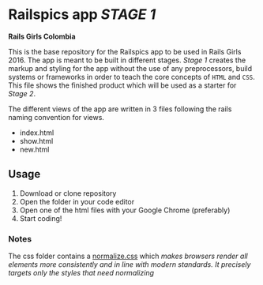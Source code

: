 # Railspics app *STAGE 1*
**Rails Girls Colombia**


This is the base repository for the Railspics app to be used in Rails Girls 2016.
The app is meant to be built in different stages. *Stage 1* creates the markup and styling for the app without the use of any preprocessors, build systems or frameworks in order to teach the core concepts of `HTML` and `CSS`. This file shows the finished product which will be used as a starter for *Stage 2*.

The different views of the app are written in 3 files following the rails naming convention for views.
- index.html
- show.html
- new.html

## Usage
1. Download or clone repository
2. Open the folder in your code editor
3. Open one of the html files with your Google Chrome (preferably)
4. Start coding!

### Notes
The css folder contains a [normalize.css](https://necolas.github.io/normalize.css/) which *makes browsers render all elements more consistently and in line with modern standards. It precisely targets only the styles that need normalizing* 
